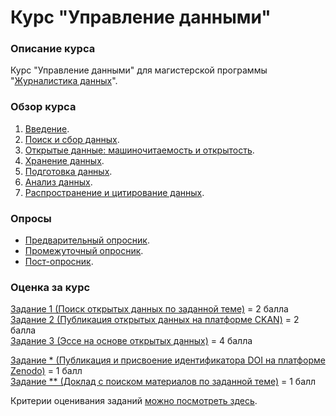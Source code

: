 # Курс "Управление данными"
### Описание курса

Курс "Управление данными" для магистерской программы "[Журналистика данных](https://www.hse.ru/ma/datajourn/)".


### Обзор курса

1. [Введение](https://github.com/iradche/Data-Management-course/blob/master/intro.md).
2. [Поиск и сбор данных](https://github.com/iradche/Data-Management-course/blob/master/lessons1-2.MD).     
3. [Открытые данные: машиночитаемость и открытость](https://github.com/iradche/Data-Management-course/blob/master/lesson3.md).
4. [Хранение данных](https://github.com/iradche/Data-Management-course/blob/master/lesson4.md).
5. [Подготовка данных](https://github.com/iradche/Data-Management-course/blob/master/lesson5.MD).
6. [Анализ данных](https://github.com/iradche/Data-Management-course/blob/master/lesson6.md).
7. [Распространение и цитирование данных](https://github.com/iradche/Data-Management-course/blob/master/lesson7.md).


### Опросы 
- [Предварительный опросник](https://goo.gl/forms/4O0fQAt12RxaH7wF2).         
- [Промежуточный опросник](...).
- [Пост-опросник](...).

### Оценка за курc       
[Задание 1 (Поиск открытых данных по заданной теме)](https://github.com/iradche/Data-Management-course/blob/master/tasks/task1.md) = 2 балла     
[Задание 2 (Публикация открытых данных на платформе CKAN)](https://github.com/iradche/Data-Management-course/blob/master/tasks/task2.md) = 2 балла     
[Задание 3 (Эссе на основе открытых данных)](https://github.com/iradche/Data-Management-course/blob/master/tasks/task3.md) = 4 балла    
     
[Задание * (Публикация и присвоение идентификатора DOI на платформе Zenodo)](https://github.com/iradche/Data-Management-course/blob/master/tasks/task4.md) = 1 балл     
[Задание ** (Доклад с поиском материалов по заданной теме)](https://github.com/iradche/Data-Management-course/blob/master/tasks/task5.md) = 1 балл     

Критерии оценивания заданий [можно посмотреть здесь](https://docs.google.com/spreadsheets/d/e/2PACX-1vTLcZV4N8MRtQDf4gwNRFMwgGvHZTIO5UgXg6X_nNAT4qZcFTE0akKKcnY_Dqoxp5p1fFk3_GV3lE8t/pubhtml?gid=1709635806&single=true).

